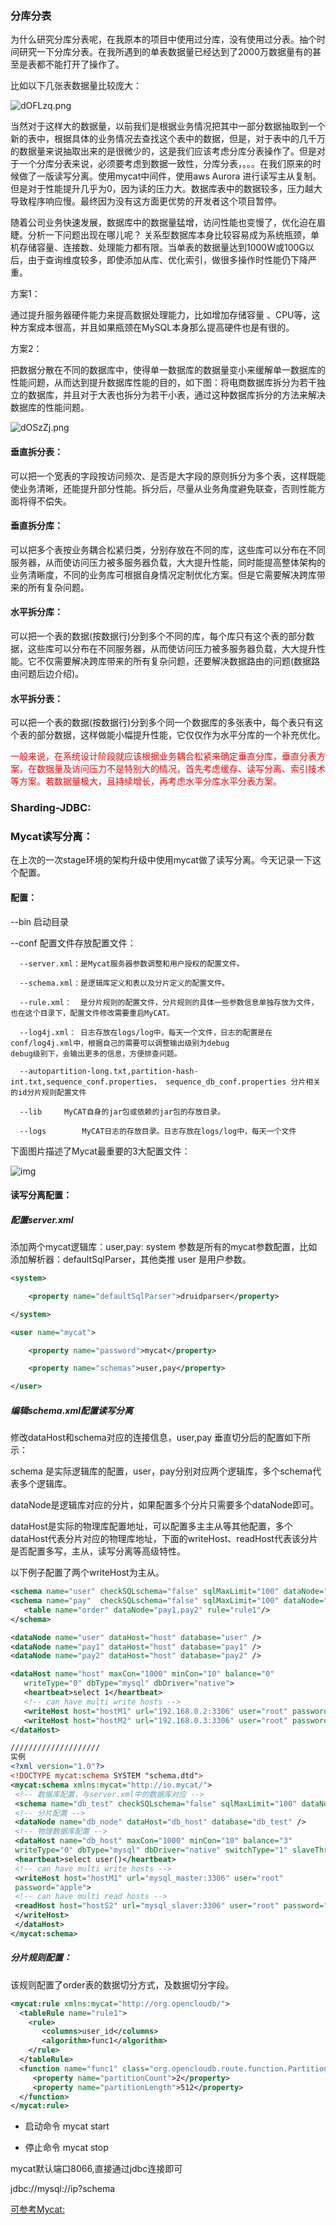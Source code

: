 ### 分库分表

为什么研究分库分表呢，在我原本的项目中使用过分库，没有使用过分表。抽个时间研究一下分库分表。在我所遇到的单表数据量已经达到了2000万数据量有的甚至是表都不能打开了操作了。

比如以下几张表数据量比较庞大：

![dOFLzq.png](https://s1.ax1x.com/2020/08/31/dOFLzq.png)

当然对于这样大的数据量，以前我们是根据业务情况把其中一部分数据抽取到一个新的表中，根据具体的业务情况去查找这个表中的数据，但是，对于表中的几千万的数据量来说抽取出来的是很微少的，这是我们应该考虑分库分表操作了。但是对于一个分库分表来说，必须要考虑到数据一致性，分库分表，。。。在我们原来的时候做了一版读写分离。使用mycat中间件，使用aws Aurora 进行读写主从复制。但是对于性能提升几乎为0，因为读的压力大。数据库表中的数据较多，压力越大导致程序响应慢。最终因为没有这方面更优势的开发者这个项目暂停。



随着公司业务快速发展，数据库中的数据量猛增，访问性能也变慢了，优化迫在眉睫。分析一下问题出现在哪儿呢？ 关系型数据库本身比较容易成为系统瓶颈，单机存储容量、连接数、处理能力都有限。当单表的数据量达到1000W或100G以后，由于查询维度较多，即使添加从库、优化索引，做很多操作时性能仍下降严重。

方案1：

通过提升服务器硬件能力来提高数据处理能力，比如增加存储容量 、CPU等，这种方案成本很高，并且如果瓶颈在MySQL本身那么提高硬件也是有很的。

方案2：

把数据分散在不同的数据库中，使得单一数据库的数据量变小来缓解单一数据库的性能问题，从而达到提升数据库性能的目的，如下图：将电商数据库拆分为若干独立的数据库，并且对于大表也拆分为若干小表，通过这种数据库拆分的方法来解决数据库的性能问题。

![dOSzZj.png](https://s1.ax1x.com/2020/08/31/dOSzZj.png)

#### 垂直拆分表：

可以把一个宽表的字段按访问频次、是否是大字段的原则拆分为多个表，这样既能使业务清晰，还能提升部分性能。拆分后，尽量从业务角度避免联查，否则性能方面将得不偿失。

#### 垂直拆分库：

可以把多个表按业务耦合松紧归类，分别存放在不同的库，这些库可以分布在不同服务器，从而使访问压力被多服务器负载，大大提升性能，同时能提高整体架构的业务清晰度，不同的业务库可根据自身情况定制优化方案。但是它需要解决跨库带来的所有复杂问题。

#### 水平拆分库：

可以把一个表的数据(按数据行)分到多个不同的库，每个库只有这个表的部分数据，这些库可以分布在不同服务器，从而使访问压力被多服务器负载，大大提升性能。它不仅需要解决跨库带来的所有复杂问题，还要解决数据路由的问题(数据路由问题后边介绍)。

#### 水平拆分表：

可以把一个表的数据(按数据行)分到多个同一个数据库的多张表中，每个表只有这个表的部分数据，这样做能小幅提升性能，它仅仅作为水平分库的一个补充优化。

<font color="red">一般来说，在系统设计阶段就应该根据业务耦合松紧来确定垂直分库，垂直分表方案，在数据量及访问压力不是特别大的情况，首先考虑缓存、读写分离、索引技术等方案。若数据量极大，且持续增长，再考虑水平分库水平分表方案。</font>

### Sharding-JDBC:



### Mycat读写分离：

在上次的一次stage环境的架构升级中使用mycat做了读写分离。今天记录一下这个配置。

#### 配置：

--bin 启动目录

--conf 配置文件存放配置文件：

```
  --server.xml：是Mycat服务器参数调整和用户授权的配置文件。

  --schema.xml：是逻辑库定义和表以及分片定义的配置文件。

  --rule.xml：  是分片规则的配置文件，分片规则的具体一些参数信息单独存放为文件，也在这个目录下，配置文件修改需要重启MyCAT。

  --log4j.xml： 日志存放在logs/log中，每天一个文件，日志的配置是在conf/log4j.xml中，根据自己的需要可以调整输出级别为debug                           debug级别下，会输出更多的信息，方便排查问题。

  --autopartition-long.txt,partition-hash-int.txt,sequence_conf.properties， sequence_db_conf.properties 分片相关的id分片规则配置文件

  --lib	    MyCAT自身的jar包或依赖的jar包的存放目录。

  --logs        MyCAT日志的存放目录。日志存放在logs/log中，每天一个文件
```

下面图片描述了Mycat最重要的3大配置文件：

![img](https://camo.githubusercontent.com/af0b8c0147e92f5e63e83f1558b39e178fb4d50c/687474703a2f2f736f6e677769652e636f6d2f61747461636865642f696d6167652f32303136303230352f32303136303230353136343535385f3135342e706e67)

#### 读写分离配置：

##### 配置server.xml

添加两个mycat逻辑库：user,pay: system 参数是所有的mycat参数配置，比如添加解析器：defaultSqlParser，其他类推 user 是用户参数。

```xml
<system>

	<property name="defaultSqlParser">druidparser</property>

</system>

<user name="mycat">

	<property name="password">mycat</property>

	<property name="schemas">user,pay</property>

</user>
```

##### 编辑schema.xml配置读写分离

修改dataHost和schema对应的连接信息，user,pay 垂直切分后的配置如下所示：

schema 是实际逻辑库的配置，user，pay分别对应两个逻辑库，多个schema代表多个逻辑库。

dataNode是逻辑库对应的分片，如果配置多个分片只需要多个dataNode即可。

dataHost是实际的物理库配置地址，可以配置多主主从等其他配置，多个dataHost代表分片对应的物理库地址，下面的writeHost、readHost代表该分片是否配置多写，主从，读写分离等高级特性。

以下例子配置了两个writeHost为主从。

```xml
<schema name="user" checkSQLschema="false" sqlMaxLimit="100" dataNode="user" />
<schema name="pay"  checkSQLschema="false" sqlMaxLimit="100" dataNode="pay" >
   <table name="order" dataNode="pay1,pay2" rule="rule1"/>
</schema>

<dataNode name="user" dataHost="host" database="user" />
<dataNode name="pay1" dataHost="host" database="pay1" />
<dataNode name="pay2" dataHost="host" database="pay2" />

<dataHost name="host" maxCon="1000" minCon="10" balance="0"
   writeType="0" dbType="mysql" dbDriver="native">
   <heartbeat>select 1</heartbeat>
   <!-- can have multi write hosts -->
   <writeHost host="hostM1" url="192.168.0.2:3306" user="root" password="root" />
   <writeHost host="hostM2" url="192.168.0.3:3306" user="root" password="root" />
</dataHost>

////////////////////
实例
<?xml version="1.0"?>
<!DOCTYPE mycat:schema SYSTEM "schema.dtd">
<mycat:schema xmlns:mycat="http://io.mycat/">
 <!-- 数据库配置，与server.xml中的数据库对应 -->
 <schema name="db_test" checkSQLschema="false" sqlMaxLimit="100" dataNode="db_node"></schema>
 <!-- 分片配置 -->
 <dataNode name="db_node" dataHost="db_host" database="db_test" />
 <!-- 物理数据库配置 -->
 <dataHost name="db_host" maxCon="1000" minCon="10" balance="3"
 writeType="0" dbType="mysql" dbDriver="native" switchType="1" slaveThreshold="100">
 <heartbeat>select user()</heartbeat>
 <!-- can have multi write hosts -->
 <writeHost host="hostM1" url="mysql_master:3306" user="root"
 password="apple">
 <!-- can have multi read hosts -->
 <readHost host="hostS2" url="mysql_slaver:3306" user="root" password="apple" />
 </writeHost>
 </dataHost>
</mycat:schema>
```

##### 分片规则配置：

该规则配置了order表的数据切分方式，及数据切分字段。

```xml
<mycat:rule xmlns:mycat="http://org.opencloudb/"> 
  <tableRule name="rule1">
    <rule>
       <columns>user_id</columns>
       <algorithm>func1</algorithm>
    </rule>
  </tableRule>
  <function name="func1" class="org.opencloudb.route.function.PartitionByLong">
     <property name="partitionCount">2</property>
     <property name="partitionLength">512</property>
  </function>
</mycat:rule>
```

- 启动命令
  mycat start

- 停止命令
  mycat stop

  

mycat默认端口8066,直接通过jdbc连接即可

jdbc://mysql://ip?schema

[可参考Mycat:](https://www.csdn.net/article/2015-07-16/2825228)

